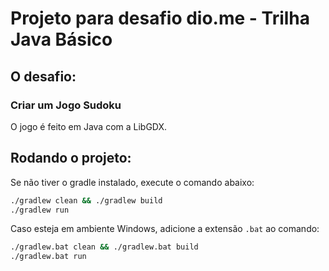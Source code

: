 # Projeto para desafio dio.me - Trilha Java Básico

## O desafio:

### Criar um Jogo Sudoku

O jogo é feito em Java com a LibGDX.

## Rodando o projeto:

Se não tiver o gradle instalado, execute o comando abaixo:

```bash
./gradlew clean && ./gradlew build
./gradlew run
```

Caso esteja em ambiente Windows, adicione a extensão `.bat` ao comando:

```bash
./gradlew.bat clean && ./gradlew.bat build
./gradlew.bat run
```
